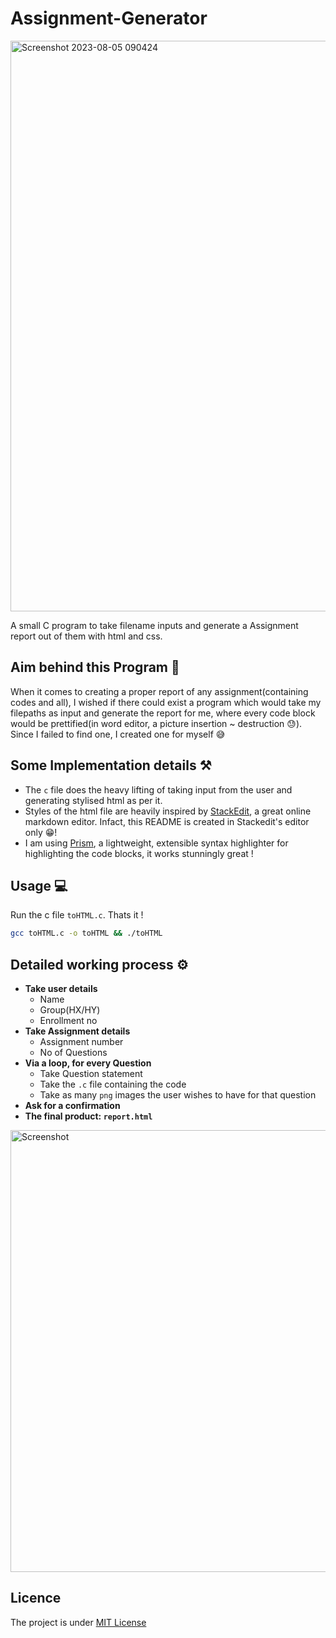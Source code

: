 ﻿# Assignment-Generator
 <img width="913" alt="Screenshot 2023-08-05 090424" src="https://github.com/Abhijit004/Assignment-Generator/assets/133393475/ed250804-baf5-4c93-ac27-eb1dcd4317ba">

A small C program to take filename inputs and generate a Assignment report out of them with html and css.
## Aim behind this Program :gem:
When it comes to creating a proper report of any assignment(containing codes and all), I wished if there could exist a program which would take my filepaths as input and generate the report for me, where every code block would be prettified(in word editor, a picture insertion ~ destruction :sweat:). Since I failed to find one, I created one for myself :sweat_smile:

## Some Implementation details :hammer_and_pick:
* The `c` file does the heavy lifting of taking input from the user and generating stylised html as per it. 
* Styles of the html file are heavily inspired by [StackEdit](https://stackedit.io/), a great online markdown editor. Infact, this README is created in Stackedit's editor only :grin:!
* I am using [Prism](https://prismjs.com/),  a lightweight, extensible syntax highlighter for highlighting the code blocks, it works stunningly great !
## Usage :computer:
Run the c file `toHTML.c`. Thats it !
```bash
gcc toHTML.c -o toHTML && ./toHTML
```

## Detailed working process :gear:
* **Take user details**
  * Name
  * Group(HX/HY)
  * Enrollment no
* **Take Assignment details**
  * Assignment number
  * No of Questions
* **Via a loop, for every Question**
  * Take Question statement
  * Take the `.c` file containing the code
  * Take as many `png` images the user wishes to have for that question
* **Ask for a confirmation**
* **The final product: `report.html`**

<img width="707" alt="Screenshot" src="https://github.com/Abhijit004/Assignment-Generator/assets/133393475/008ddce4-5f78-404f-be16-64ecf972e8dd">

## Licence
The project is under [MIT License](./LICENSE)